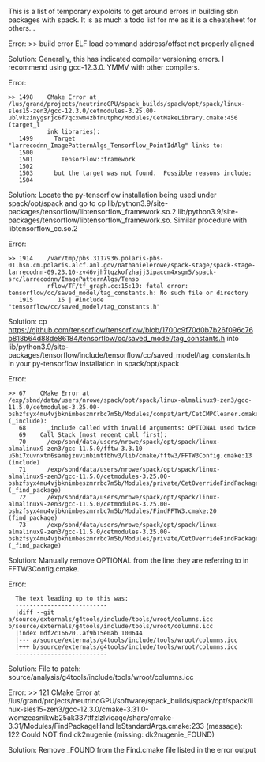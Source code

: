 This is a list of temporary expoloits to get around errors in building sbn packages with spack. It is as much a todo list for me as it is a cheatsheet for others...

Error: 
    >> build error ELF load command address/offset not properly aligned

Solution:
Generally, this has indicated compiler versioning errors. I recommend using gcc-12.3.0. YMMV with other compilers. 


Error: 

    >> 1498    CMake Error at /lus/grand/projects/neutrinoGPU/spack_builds/spack/opt/spack/linux-sles15-zen3/gcc-12.3.0/cetmodules-3.25.00-ublvkzinygsrjc6f7qcxwm4zbfnutphc/Modules/CetMakeLibrary.cmake:456 (target_l 
               ink_libraries):                                                                                                                                                                                         
       1499      Target "larrecodnn_ImagePatternAlgs_Tensorflow_PointIdAlg" links to:                                                                                                                                  
       1500                                                                                                                                                                                                            
       1501        TensorFlow::framework                                                                                                                                                                               
       1502                                                                                                                                                                                                            
       1503      but the target was not found.  Possible reasons include:                                                                                                                                              
       1504                                                                                                                                                                                                                                                                                                                                                                                                                     

Solution:
Locate the py-tensorflow installation being used under spack/opt/spack and go to cp lib/python3.9/site-packages/tensorflow/libtensorflow_framework.so.2 lib/python3.9/site-packages/tensorflow/libtensorflow_framework.so. Similar procedure with libtensorflow_cc.so.2

Error:

    >> 1914    /var/tmp/pbs.3117936.polaris-pbs-01.hsn.cm.polaris.alcf.anl.gov/nathanielerowe/spack-stage/spack-stage-larrecodnn-09.23.10-zv46vjh7tqzkofzhajj3ipaccm4xsgm5/spack-src/larrecodnn/ImagePatternAlgs/Tenso 
               rflow/TF/tf_graph.cc:15:10: fatal error: tensorflow/cc/saved_model/tag_constants.h: No such file or directory                                                                                           
       1915       15 | #include "tensorflow/cc/saved_model/tag_constants.h"

Solution:
cp https://github.com/tensorflow/tensorflow/blob/1700c9f70d0b7b26f096c76b818b64d88de86184/tensorflow/cc/saved_model/tag_constants.h into lib/python3.9/site-packages/tensorflow/include/tensorflow/cc/saved_model/tag_constants.h in your py-tensorflow installation in spack/opt/spack

Error:

    >> 67    CMake Error at /exp/sbnd/data/users/nrowe/spack/opt/spack/linux-almalinux9-zen3/gcc-11.5.0/cetmodules-3.25.00-bshzfsyx4mu4vjbknimbeszmrrbc7m5b/Modules/compat/art/CetCMPCleaner.cmake:68 (_include):
       68      _include called with invalid arguments: OPTIONAL used twice
       69    Call Stack (most recent call first):
       70      /exp/sbnd/data/users/nrowe/spack/opt/spack/linux-almalinux9-zen3/gcc-11.5.0/fftw-3.3.10-u5hi7xuvnxtn6samejzuvimbimtfbhv3/lib/cmake/fftw3/FFTW3Config.cmake:13 (include)
       71      /exp/sbnd/data/users/nrowe/spack/opt/spack/linux-almalinux9-zen3/gcc-11.5.0/cetmodules-3.25.00-bshzfsyx4mu4vjbknimbeszmrrbc7m5b/Modules/private/CetOverrideFindPackage.cmake:177 (_find_package)
       72      /exp/sbnd/data/users/nrowe/spack/opt/spack/linux-almalinux9-zen3/gcc-11.5.0/cetmodules-3.25.00-bshzfsyx4mu4vjbknimbeszmrrbc7m5b/Modules/FindFFTW3.cmake:20 (find_package)
       73      /exp/sbnd/data/users/nrowe/spack/opt/spack/linux-almalinux9-zen3/gcc-11.5.0/cetmodules-3.25.00-bshzfsyx4mu4vjbknimbeszmrrbc7m5b/Modules/private/CetOverrideFindPackage.cmake:177 (_find_package)

Solution:
Manually remove OPTIONAL from the line they are referring to in FFTW3Config.cmake.

Error:

      The text leading up to this was:
      --------------------------
      |diff --git a/source/externals/g4tools/include/tools/wroot/columns.icc b/source/externals/g4tools/include/tools/wroot/columns.icc
      |index 0df2c16620..af9b15e0ab 100644
      |--- a/source/externals/g4tools/include/tools/wroot/columns.icc
      |+++ b/source/externals/g4tools/include/tools/wroot/columns.icc
      --------------------------

Solution:
File to patch: source/analysis/g4tools/include/tools/wroot/columns.icc

Error:
      >> 121    CMake Error at /lus/grand/projects/neutrinoGPU/software/spack_builds/spack/opt/spack/linux-sles15-zen3/gcc-12.3.0/cmake-3.31.0-womzeasnikwb25ak337ttfzlzlvicaqc/share/cmake-3.31/Modules/FindPackageHand 
                leStandardArgs.cmake:233 (message):                                                                                                                                                                      
         122      Could NOT find dk2nugenie (missing: dk2nugenie_FOUND)                                                                                                                                                  

Solution:
Remove <package>_FOUND from the Find<package>.cmake file listed in the error output
